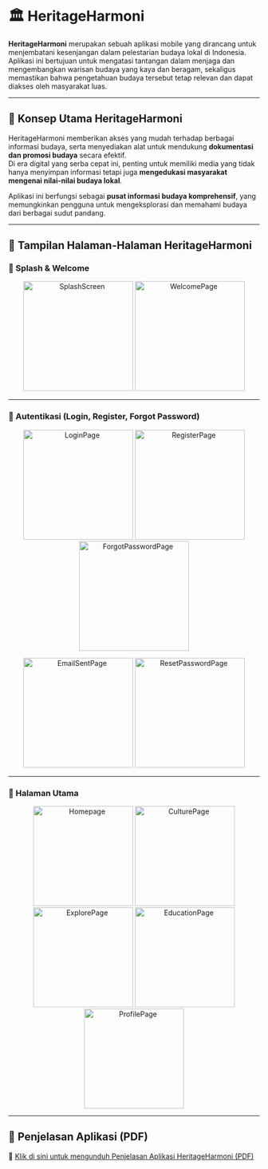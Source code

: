 # 🏛️ HeritageHarmoni

**HeritageHarmoni** merupakan sebuah aplikasi mobile yang dirancang untuk menjembatani kesenjangan dalam pelestarian budaya lokal di Indonesia.  
Aplikasi ini bertujuan untuk mengatasi tantangan dalam menjaga dan mengembangkan warisan budaya yang kaya dan beragam, sekaligus memastikan bahwa pengetahuan budaya tersebut tetap relevan dan dapat diakses oleh masyarakat luas.

---

## 🎯 Konsep Utama HeritageHarmoni

HeritageHarmoni memberikan akses yang mudah terhadap berbagai informasi budaya, serta menyediakan alat untuk mendukung **dokumentasi dan promosi budaya** secara efektif.  
Di era digital yang serba cepat ini, penting untuk memiliki media yang tidak hanya menyimpan informasi tetapi juga **mengedukasi masyarakat mengenai nilai-nilai budaya lokal**.

Aplikasi ini berfungsi sebagai **pusat informasi budaya komprehensif**, yang memungkinkan pengguna untuk mengeksplorasi dan memahami budaya dari berbagai sudut pandang.

---

## 📱 Tampilan Halaman-Halaman HeritageHarmoni

### 🔹 Splash & Welcome
<p align="center">
  <img src="assets/pageapps/Splash Screen.png" alt="SplashScreen" width="220"/>
  <img src="assets/pageapps/Welcome Page.png" alt="WelcomePage" width="220"/>
</p>

---

### 🔹 Autentikasi (Login, Register, Forgot Password)
<p align="center">
  <img src="assets/pageapps/Login Page.png" alt="LoginPage" width="220"/>
  <img src="assets/pageapps/Register Page.png" alt="RegisterPage" width="220"/>
  <img src="assets/pageapps/Forgot Password Page.png" alt="ForgotPasswordPage" width="220"/>
</p>

<p align="center">
  <img src="assets/pageapps/Email Sent Page.png" alt="EmailSentPage" width="220"/>
  <img src="assets/pageapps/Reset Password Page.png" alt="ResetPasswordPage" width="220"/>
</p>

---

### 🔹 Halaman Utama

<p align="center">
  <img src="assets/pageapps/Beranda.png" alt="Homepage" width="200"/>
  <img src="assets/pageapps/Budaya.png" alt="CulturePage" width="200"/>
  <img src="assets/pageapps/Jelajahi.png" alt="ExplorePage" width="200"/>
  <img src="assets/pageapps/Edukasi.png" alt="EducationPage" width="200"/>
  <img src="assets/pageapps/Profil.png" alt="ProfilePage" width="200"/>
</p>

---

## 📘 Penjelasan Aplikasi (PDF)

📄 [Klik di sini untuk mengunduh Penjelasan Aplikasi HeritageHarmoni (PDF)](assets/pdf/penjelasan_aplikasi_heritageharmony.pdf)
